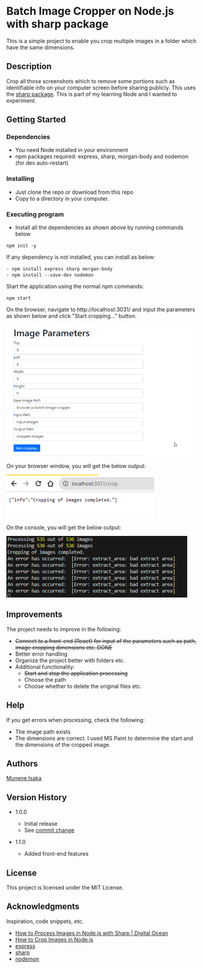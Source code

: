# Batch Image Cropper on Node.js with sharp package

This is a simple project to enable you crop multiple images in a folder which have the same dimensions.

## Description

Crop all those screenshots which to remove some portions such as identifiable info on your computer screen before sharing publicly. This uses the [sharp package](https://www.npmjs.com/package/sharp). This is part of my learning Node and I wanted to experiment.

## Getting Started

### Dependencies

- You need Node installed in your environment
- npm packages required: express, sharp, morgan-body and nodemon (for dev auto-restart)

### Installing

- Just clone the repo or download from this repo
- Copy to a directory in your computer.

### Executing program

- Install all the dependencies as shown above by running commands below

```
npm init -y
```

If any dependency is not installed, you can install as below:

```
- npm install express sharp morgan-body
- npm install --save-dev nodemon
```

Start the application using the normal npm commands:

```
npm start
```

On the browser, navigate to http://localhost:3031/ and input the parameters as shown below and click "Start cropping..." button.

![Image Parameters](images/image-parameters.png)

On your browser window, you will get the below output:

![Cropping Complete](images/cropping-complete.png)

On the console, you will get the below output:

![Processing images](images/processed.png)

## Improvements

The project needs to improve in the following:

- ~~Connect to a front-end (React) for input of the parameters such as path, image cropping dimensions etc. DONE~~
- Better error handling
- Organize the project better with folders etc.
- Additional functionality:
  - ~~Start and stop the application processing~~
  - Choose the path
  - Choose whether to delete the original files etc.

## Help

If you get errors when processing, check the following:

- The image path exists
- The dimensions are correct. I used MS Paint to determine the start and the dimensions of the cropped image.

## Authors

[Munene Isaka](https://github.com/muneneisaka)

## Version History

- 1.0.0

  - Initial release
  - See [commit change]()

- 1.1.0
  - Added front-end features

## License

This project is licensed under the MIT License.

## Acknowledgments

Inspiration, code snippets, etc.

- [How to Process Images in Node.js with Sharp | Digital Ocean](https://www.digitalocean.com/community/tutorials/how-to-process-images-in-node-js-with-sharp)
- [How to Crop Images in Node.js](https://usefulangle.com/post/104/nodejs-crop-image)
- [express](https://www.npmjs.com/package/express)
- [sharp](https://www.npmjs.com/package/sharp)
- [nodemon](https://www.npmjs.com/package/nodemon)
